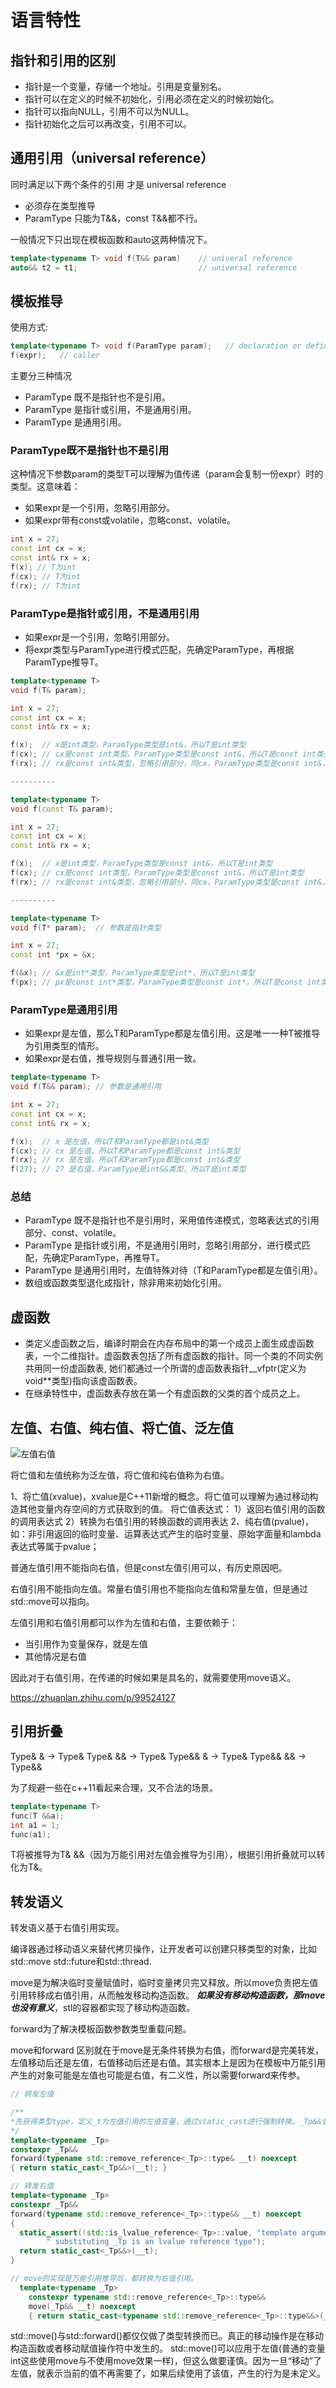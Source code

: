# 语言特性

## 指针和引用的区别

* 指针是一个变量，存储一个地址。引用是变量别名。
* 指针可以在定义的时候不初始化，引用必须在定义的时候初始化。
* 指针可以指向NULL，引用不可以为NULL。
* 指针初始化之后可以再改变，引用不可以。

## 通用引用（universal reference）

同时满足以下两个条件的引用 才是 universal reference

* 必须存在类型推导
* ParamType 只能为T&&，const T&&都不行。

一般情况下只出现在模板函数和auto这两种情况下。

```c++
template<typename T> void f(T&& param)    // univeral reference
auto&& t2 = t1;                           // universal reference
```

## 模板推导

使用方式:

```c++
template<typename T> void f(ParamType param);   // declaration or definition
f(expr);   // caller
```

主要分三种情况

* ParamType 既不是指针也不是引用。
* ParamType 是指针或引用，不是通用引用。
* ParamType 是通用引用。

### ParamType既不是指针也不是引用

这种情况下参数param的类型T可以理解为值传递（param会复制一份expr）时的类型。这意味着：

* 如果expr是一个引用，忽略引用部分。
* 如果expr带有const或volatile，忽略const、volatile。

```c++
int x = 27;
const int cx = x;
const int& rx = x;
f(x); // T为int
f(cx); // T为int
f(rx); // T为int
```

### ParamType是指针或引用，不是通用引用

* 如果expr是一个引用，忽略引用部分。
* 将expr类型与ParamType进行模式匹配，先确定ParamType，再根据ParamType推导T。

```c++
template<typename T>
void f(T& param);

int x = 27;
const int cx = x;
const int& rx = x;

f(x);  // x是int类型，ParamType类型是int&，所以T是int类型
f(cx); // cx是const int类型，ParamType类型是const int&，所以T是const int类型
f(rx); // rx是const int&类型，忽略引用部分，同cx，ParamType类型是const int&，所以T是const int类型

----------

template<typename T>
void f(const T& param);

int x = 27;
const int cx = x;
const int& rx = x;

f(x);  // x是int类型，ParamType类型是const int&，所以T是int类型
f(cx); // cx是const int类型，ParamType类型是const int&，所以T是int类型
f(rx); // rx是const int&类型，忽略引用部分，同cx，ParamType类型是const int&，所以T是int类型

----------

template<typename T>
void f(T* param);  // 参数是指针类型

int x = 27;
const int *px = &x;

f(&x); // &x是int*类型，ParamType类型是int*，所以T是int类型
f(px); // px是const int*类型，ParamType类型是const int*，所以T是const int类型
```

### ParamType是通用引用

* 如果expr是左值，那么T和ParamType都是左值引用。这是唯一一种T被推导为引用类型的情形。
* 如果expr是右值，推导规则与普通引用一致。

```c++
template<typename T>
void f(T&& param); // 参数是通用引用

int x = 27;
const int cx = x;
const int& rx = x;

f(x);  // x 是左值，所以T和ParamType都是int&类型
f(cx); // cx 是左值，所以T和ParamType都是const int&类型
f(rx); // rx 是左值，所以T和ParamType都是const int&类型
f(27); // 27 是右值，ParamType是int&&类型，所以T是int类型
```

### 总结

* ParamType 既不是指针也不是引用时，采用值传递模式，忽略表达式的引用部分、const、volatile。
* ParamType 是指针或引用，不是通用引用时，忽略引用部分，进行模式匹配，先确定ParamType，再推导T。
* ParamType 是通用引用时，左值特殊对待（T和ParamType都是左值引用）。
* 数组或函数类型退化成指针，除非用来初始化引用。

## 虚函数

* 类定义虚函数之后，编译时期会在内存布局中的第一个成员上面生成虚函数表，一个二维指针。虚函数表包括了所有虚函数的指针。同一个类的不同实例共用同一份虚函数表, 她们都通过一个所谓的虚函数表指针__vfptr(定义为void**类型)指向该虚函数表。
* 在继承特性中，虚函数表存放在第一个有虚函数的父类的首个成员之上。

## 左值、右值、纯右值、将亡值、泛左值

![左值右值](/cpp/assets/%E5%B7%A6%E5%80%BC%E5%8F%B3%E5%80%BC.png)

将亡值和左值统称为泛左值，将亡值和纯右值称为右值。

1、将亡值(xvalue)，xvalue是C++11新增的概念。将亡值可以理解为通过移动构造其他变量内存空间的方式获取到的值。
    将亡值表达式：
    1）返回右值引用的函数的调用表达式
    2）转换为右值引用的转换函数的调用表达
2、纯右值(pvalue)，如：非引用返回的临时变量、运算表达式产生的临时变量、原始字面量和lambda表达式等属于pvalue；

普通左值引用不能指向右值，但是const左值引用可以，有历史原因吧。

右值引用不能指向左值。常量右值引用也不能指向左值和常量左值，但是通过std::move可以指向。

左值引用和右值引用都可以作为左值和右值，主要依赖于：

* 当引用作为变量保存，就是左值
* 其他情况是右值

因此对于右值引用，在传递的时候如果是具名的，就需要使用move语义。

<https://zhuanlan.zhihu.com/p/99524127>

## 引用折叠

Type&  &  -> Type&
Type&  && -> Type&
Type&& &  -> Type&
Type&& && -> Type&&

为了规避一些在c++11看起来合理，又不合法的场景。

```c++
template<typename T>
func(T &&a);
int a1 = 1;
func(a1);
```

T将被推导为T& &&（因为万能引用对左值会推导为引用），根据引用折叠就可以转化为T&。

## 转发语义

转发语义基于右值引用实现。

编译器通过移动语义来替代拷贝操作，让开发者可以创建只移类型的对象，比如std::move std::future和std::thread.

move是为解决临时变量赋值时，临时变量拷贝完又释放。所以move负责把左值引用转移成右值引用，从而触发移动构造函数。
***如果没有移动构造函数，那move也没有意义***，stl的容器都实现了移动构造函数。

forward为了解决模板函数参数类型重载问题。

move和forward 区别就在于move是无条件转换为右值，而forward是完美转发，左值移动后还是左值，右值移动后还是右值。其实根本上是因为在模板中万能引用产生的对象可能是左值也可能是右值，有二义性，所以需要forward来传参。

```c++
// 转发左值

/**
*先获得类型type，定义_t为左值引用的左值变量，通过static_cast进行强制转换。_Tp&&会s发生引用折叠，当_Tp推导为左值引用，则折叠为_Tp& &&，即_Tp&，推导为右值引用，则为本身_Tp&&,所以froward返回值与static_cast处都为_Tp&&。
*/
template<typename _Tp>
constexpr _Tp&&
forward(typename std::remove_reference<_Tp>::type& __t) noexcept
{ return static_cast<_Tp&&>(__t); }

// 转发右值
template<typename _Tp>
constexpr _Tp&&
forward(typename std::remove_reference<_Tp>::type&& __t) noexcept
{
  static_assert(!std::is_lvalue_reference<_Tp>::value, "template argument"
        " substituting _Tp is an lvalue reference type");
  return static_cast<_Tp&&>(__t);
}

// move的实现是万能引用推导后，都转换为右值引用。
  template<typename _Tp>
    constexpr typename std::remove_reference<_Tp>::type&&
    move(_Tp&& __t) noexcept
    { return static_cast<typename std::remove_reference<_Tp>::type&&>(__t); }
```

std::move()与std::forward()都仅仅做了类型转换而已。真正的移动操作是在移动构造函数或者移动赋值操作符中发生的。
std::move()可以应用于左值(普通的变量int这些使用move与不使用move效果一样)，但这么做要谨慎。因为一旦“移动”了左值，就表示当前的值不再需要了，如果后续使用了该值，产生的行为是未定义。
